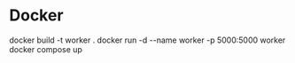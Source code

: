 # Docker

docker build -t worker .
docker run -d --name worker -p 5000:5000 worker
docker compose up